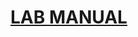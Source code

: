 # [LAB MANUAL](https://github.com/Nadim-Mahmud/Digital-Image-Processing/blob/master/Digital%20Image%20Processing%20Laboratory.pdf)
